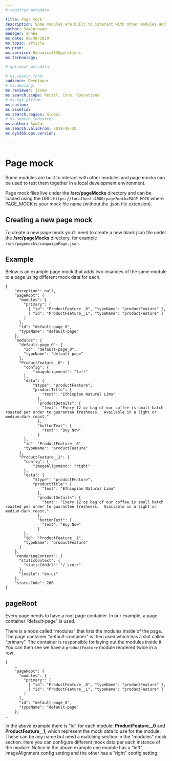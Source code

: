 ```yaml
---
# required metadata

title: Page mock
description: Some modules are built to interact with other modules and page mocks can be used to test them together in a local development environment. 
author: SamJarawan
manager: annbe
ms.date: 08/30/2019
ms.topic: article
ms.prod: 
ms.service: Dynamics365Operations
ms.technology: 

# optional metadata

# ms.search.form: 
audience: Developer
# ms.devlang: 
ms.reviewer: josaw
ms.search.scope: Retail, Core, Operations
# ms.tgt_pltfrm: 
ms.custom: 
ms.assetid: 
ms.search.region: Global
# ms.search.industry: 
ms.author: SamJar
ms.search.validFrom: 2019-08-30
ms.dyn365.ops.version: 

---
```

# Page mock
Some modules are built to interact with other modules and page mocks can be used to test them together in a local development environment.

Page mock files live under the **/src/pageMocks** directory and can be loaded using the URL: `https://localhost:4000/page?mock=PAGE_MOCK` where PAGE_MOCK is your mock file name (without the .json file extension).

## Creating a new page mock
To create a new page mock you'll need to create a new blank json file under the **/src/pageMocks** directory, for example `/src/pagemocks/campaignPage.json`.

## Example
Below is an example page mock that adds two insances of the same module to a page using different mock data for each.

```
{
    "exception": null,
    "pageRoot": {
      "modules": {
        "primary": [
          { "id": "ProductFeature__0", "typeName": "productFeature" },
          { "id": "ProductFeature__1", "typeName": "productFeature" }
        ]
      },
      "id": "default-page_0",
      "typeName": "default-page"
    },
    "modules": {
      "default-page_0": {
        "id": "default-page_0",
        "typeName": "default-page"
      },
      "ProductFeature__0": {
        "config": {
            "imageAlignment": "left"
        },
        "data": {
            "$type": "productFeature",
            "productTitle": {
                "text": "Ethiopian Natural Limu"
              },
              "productDetails": {
                "text": "Every 12 oz bag of our coffee is small batch roasted per order to guarantee freshness.  Available in a light or medium-dark roast."
              },
              "buttonText": {
                "text": "Buy Now"
              }
        },
        "id": "ProductFeature__0",
        "typeName": "productFeature"
      },
      "ProductFeature__1": {
        "config": {
            "imageAlignment": "right"
        },
        "data": {
            "$type": "productFeature",
            "productTitle": {
                "text": "Ethiopian Natural Limu"
              },
              "productDetails": {
                "text": "Every 12 oz bag of our coffee is small batch roasted per order to guarantee freshness.  Available in a light or medium-dark roast."
              },
              "buttonText": {
                "text": "Buy Now"
              }
        },
        "id": "ProductFeature__1",
        "typeName": "productFeature"
      }
    },
    "renderingContext": {
      "staticContext": {
        "staticCdnUrl": "/_scnr/"
      },
      "locale": "en-us"
    },
    "statusCode": 200
}

```

## pageRoot
Every page needs to have a root page container.  In our example, a page container “default-page” is used.

There is a node called “modules” that lists the modules inside of the page.  The page container “default-container” is then used which has a slot called “primary”.  The container is responsible for laying out the modules inside it.  You can then see we have a `productFeature` module rendered twice in a row:

```
{
    …
    "pageRoot": {
      "modules": {
        "primary": [
          { "id": "ProductFeature__0", "typeName": "productFeature" },
          { "id": "ProductFeature__1", "typeName": "productFeature" }
        ]
      },
      "id": "default-page_0",
      "typeName": "default-page"
    },
…
```

In the above example there is "id" for each module: **ProductFeature__0** and **ProductFeature__1**, which represent the mock data to use for the module.  These can be any name but need a matching section in the "modules" mock section.  Here you can configure different mock data per each instance of the module.  Notice in the above example one module has a "left" imageAlignment config setting and the other has a "right" config setting.
